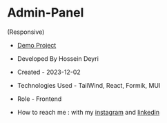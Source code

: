 # Admin-Panel
(Responsive)


- [Demo Project](https://admin-panel-tl9z.vercel.app/)

- Developed By Hossein Deyri

- Created - 2023-12-02

- Technologies Used - TailWind, React, Formik, MUI 

- Role - Frontend

- How to reach me : with my [instagram](https://www.instagram.com/hossein.deyri_web) and [linkedin](https://www.linkedin.com/in/hossein-deyri)
